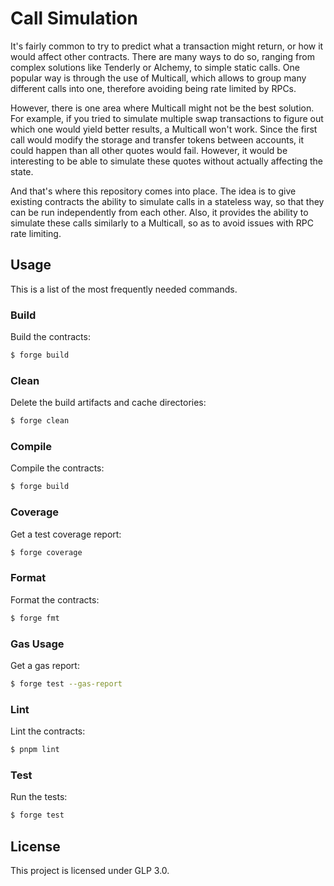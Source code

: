 # Call Simulation

It's fairly common to try to predict what a transaction might return, or how it would affect other contracts. There are
many ways to do so, ranging from complex solutions like Tenderly or Alchemy, to simple static calls. One popular way is
through the use of Multicall, which allows to group many different calls into one, therefore avoiding being rate limited
by RPCs.

However, there is one area where Multicall might not be the best solution. For example, if you tried to simulate
multiple swap transactions to figure out which one would yield better results, a Multicall won't work. Since the first
call would modify the storage and transfer tokens between accounts, it could happen than all other quotes would fail.
However, it would be interesting to be able to simulate these quotes without actually affecting the state.

And that's where this repository comes into place. The idea is to give existing contracts the ability to simulate calls
in a stateless way, so that they can be run independently from each other. Also, it provides the ability to simulate
these calls similarly to a Multicall, so as to avoid issues with RPC rate limiting.

## Usage

This is a list of the most frequently needed commands.

### Build

Build the contracts:

```sh
$ forge build
```

### Clean

Delete the build artifacts and cache directories:

```sh
$ forge clean
```

### Compile

Compile the contracts:

```sh
$ forge build
```

### Coverage

Get a test coverage report:

```sh
$ forge coverage
```

### Format

Format the contracts:

```sh
$ forge fmt
```

### Gas Usage

Get a gas report:

```sh
$ forge test --gas-report
```

### Lint

Lint the contracts:

```sh
$ pnpm lint
```

### Test

Run the tests:

```sh
$ forge test
```

## License

This project is licensed under GLP 3.0.
